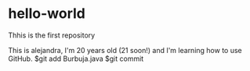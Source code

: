 
# hello-world
Thhis is the first repository

This is alejandra, I'm 20 years old (21 soon!) and I'm learning how to use GitHub.
$git add Burbuja.java
$git commit
